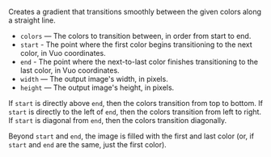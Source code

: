 Creates a gradient that transitions smoothly between the given colors along a straight line. 

   - `colors` — The colors to transition between, in order from start to end.
   - `start` - The point where the first color begins transitioning to the next color, in Vuo coordinates. 
   - `end` - The point where the next-to-last color finishes transitioning to the last color, in Vuo coordinates.
   - `width` — The output image's width, in pixels.
   - `height` — The output image's height, in pixels.

If `start` is directly above `end`, then the colors transition from top to bottom. If `start` is directly to the left of `end`, then the colors transition from left to right. If `start` is diagonal from `end`, then the colors transition diagonally. 

Beyond `start` and `end`, the image is filled with the first and last color (or, if `start` and `end` are the same, just the first color). 
